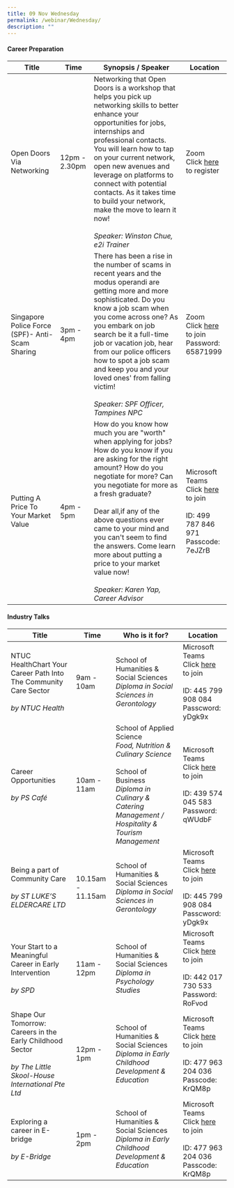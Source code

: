 ```yaml
---
title: 09 Nov Wednesday
permalink: /webinar/Wednesday/
description: ""
---
```

#### Career Preparation

| **Title** | **Time** | **Synopsis / Speaker** | **Location** |
| - | - | - | - |
| Open Doors Via Networking  | 12pm - 2.30pm | Networking that Open Doors is a workshop that helps you pick up networking skills to better enhance your opportunities for jobs, internships and professional contacts. You will learn how to tap on your current network, open new avenues and leverage on platforms to connect with potential contacts. As it takes time to build your network, make the move to learn it now! <br/><br/> *Speaker: Winston Chue, e2i Trainer* | Zoom <br/> Click [here](https://us02web.zoom.us/meeting/register/tZYqceCgpjkrHt1y4cQuPp9hyC59YBCOe6Zt) to register |
| Singapore Police Force (SPF)- Anti-Scam Sharing  | 3pm - 4pm | There has been a rise in the number of scams in recent years and the modus operandi are getting more and more sophisticated. Do you know a job scam when you come across one? As you embark on job search be it a full-time job or vacation job, hear from our police officers how to spot a job scam and keep you and your loved ones' from falling victim! <br/><br/> *Speaker: SPF Officer, Tampines NPC* | Zoom <br/> Click [here](https://us02web.zoom.us/j/81859462793) to join <br/> Password: 65871999 |
| Putting A Price To Your Market Value  | 4pm - 5pm | How do you know how much you are "worth" when applying for jobs? How do you know if you are asking for the right amount? How do you negotiate for more? Can you negotiate for more as a fresh graduate?  <br/> <br/> Dear all,if any of the above questions ever came to your mind and you can't seem to find the answers. Come learn more about putting a price to your market value now! <br/><br/> *Speaker: Karen Yap, Career Advisor*  | Microsoft Teams <br/> Click [here](https://teams.microsoft.com/l/meetup-join/19%3ameeting_OWU3NDYwZWMtZjQwOS00OTA2LTlmOWQtYmFkZDZiYjRlZTQy%40thread.v2/0?context=%7b%22Tid%22%3a%2225a99bf0-8e72-472a-ae50-adfbdf0df6f1%22%2c%22Oid%22%3a%22c083ea69-58c5-4cf2-9ce1-de712a1a8226%22%7d) to join <br/> <br/> ID: 499 787 846 971 <br/> Passcode: 7eJZrB |

#### Industry Talks

| **Title** | **Time** | **Who is it for?** | **Location** | 
| - | - | - | - |
| NTUC HealthChart Your Career Path Into The Community Care Sector  <br/><br/> *by NTUC Health* | 9am - 10am | School of Humanities & Social Sciences <br/> *Diploma in Social Sciences in Gerontology* | Microsoft Teams <br/> Click [here](https://teams.microsoft.com/l/meetup-join/19%3ameeting_YjJmMDBhMWEtODI4Yy00YTc2LWIxNDktNWMzZWQyY2FjNTJk%40thread.v2/0?context=%7b%22Tid%22%3a%2225a99bf0-8e72-472a-ae50-adfbdf0df6f1%22%2c%22Oid%22%3a%22b8beefad-1555-4674-9765-3b92bfd7fbfd%22%7d) to join <br/> <br/> ID: 445 799 908 084 <br/> Passcword: yDgk9x |
|  Career Opportunities <br/><br/> *by PS Café* | 10am - 11am | School of Applied Science <br/> *Food, Nutrition & Culinary Science* <br/><br/> School of Business <br/> *Diploma in Culinary & Catering Management / Hospitality & Tourism Management* | Microsoft Teams <br/> Click [here](https://teams.microsoft.com/l/meetup-join/19%3ameeting_MjA0YzFkMDQtNTUyZi00ZGIzLTk2OTUtYjYzZThiYjE4MmI5%40thread.v2/0?context=%7b%22Tid%22%3a%2225a99bf0-8e72-472a-ae50-adfbdf0df6f1%22%2c%22Oid%22%3a%22c083ea69-58c5-4cf2-9ce1-de712a1a8226%22%7d) to join <br/> <br/> ID: 439 574 045 583 <br/> Password: qWUdbF |
| Being a part of Community Care  <br/><br/> *by ST LUKE’S ELDERCARE LTD* | 10.15am - 11.15am | School of Humanities & Social Sciences <br/> *Diploma in Social Sciences in Gerontology* | Microsoft Teams <br/> Click [here](https://teams.microsoft.com/l/meetup-join/19%3ameeting_YjJmMDBhMWEtODI4Yy00YTc2LWIxNDktNWMzZWQyY2FjNTJk%40thread.v2/0?context=%7b%22Tid%22%3a%2225a99bf0-8e72-472a-ae50-adfbdf0df6f1%22%2c%22Oid%22%3a%22b8beefad-1555-4674-9765-3b92bfd7fbfd%22%7d) to join <br/> <br/> ID: 445 799 908 084 <br/> Passcword: yDgk9x |
|  Your Start to a Meaningful Career in Early Intervention <br/><br/> *by SPD* | 11am - 12pm | School of Humanities & Social Sciences <br/> *Diploma in Psychology Studies* | Microsoft Teams <br/> Click [here](https://teams.microsoft.com/l/meetup-join/19%3ameeting_ZTA3MjU0MTYtNGE0Zi00ZTc1LWJiMDAtZGM0YWNlMGY4MWE5%40thread.v2/0?context=%7b%22Tid%22%3a%2225a99bf0-8e72-472a-ae50-adfbdf0df6f1%22%2c%22Oid%22%3a%22b8beefad-1555-4674-9765-3b92bfd7fbfd%22%7d) to join <br/> <br/>ID: 442 017 730 533 <br/> Password: RoFvod |
|  Shape Our Tomorrow: Careers in the Early Childhood Sector <br/><br/> *by The Little Skool-House International Pte Ltd* | 12pm - 1pm | School of Humanities & Social Sciences <br/> *Diploma in Early Childhood Development & Education* | Microsoft Teams <br/> Click [here](https://teams.microsoft.com/l/meetup-join/19%3ameeting_OTlhOTE0YTQtNWQxZC00NjQwLTkxN2MtOGQwYTQ3Yzc0ZmQ5%40thread.v2/0?context=%7b%22Tid%22%3a%2225a99bf0-8e72-472a-ae50-adfbdf0df6f1%22%2c%22Oid%22%3a%22b8beefad-1555-4674-9765-3b92bfd7fbfd%22%7d) to join <br/> <br/> ID: 477 963 204 036 <br/> Passcode: KrQM8p |
| Exploring a career in E-bridge  <br/><br/> *by E-Bridge* | 1pm - 2pm | School of Humanities & Social Sciences <br/> *Diploma in Early Childhood Development & Education* | Microsoft Teams <br/> Click [here](https://teams.microsoft.com/l/meetup-join/19%3ameeting_OTlhOTE0YTQtNWQxZC00NjQwLTkxN2MtOGQwYTQ3Yzc0ZmQ5%40thread.v2/0?context=%7b%22Tid%22%3a%2225a99bf0-8e72-472a-ae50-adfbdf0df6f1%22%2c%22Oid%22%3a%22b8beefad-1555-4674-9765-3b92bfd7fbfd%22%7d) to join <br/> <br/> ID: 477 963 204 036 <br/> Passcode: KrQM8p  |